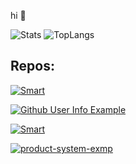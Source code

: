 hi 👋

![Stats](https://github-readme-stats.vercel.app/api?username=healthpackTR&theme=dark&hide_title=true&show_icons=true)
![TopLangs](https://github-readme-stats.vercel.app/api/top-langs/?username=healthpackTR&hide_title=true&theme=dark)

## Repos:
[![Smart](https://github-readme-stats.vercel.app/api/pin/?username=healthpackTR&repo=Smart&theme=dark)](https://github.com/healthpackTR/Smart)

[![Github User Info Example](https://github-readme-stats.vercel.app/api/pin/?username=healthpackTR&repo=user-info-example&theme=dark)](https://github.com/healthpackTR/user-info-example)

[![Smart](https://github-readme-stats.vercel.app/api/pin/?username=healthpackTR&repo=yilbasi-sayac&theme=dark)](https://github.com/healthpackTR/yilbasi-sayac)
  
[![product-system-exmp](https://github-readme-stats.vercel.app/api/pin/?username=healthpackTR&repo=product-system-exmp&theme=dark)](https://github.com/healthpackTR/product-system-exmp)  
  
